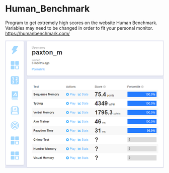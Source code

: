 # Human_Benchmark
Program to get extremely high scores on the website Human Benchmark. Variables may need to be changed in order to fit your personal monitor.
https://humanbenchmark.com/

![Results](/MEDIA/Results.PNG)
